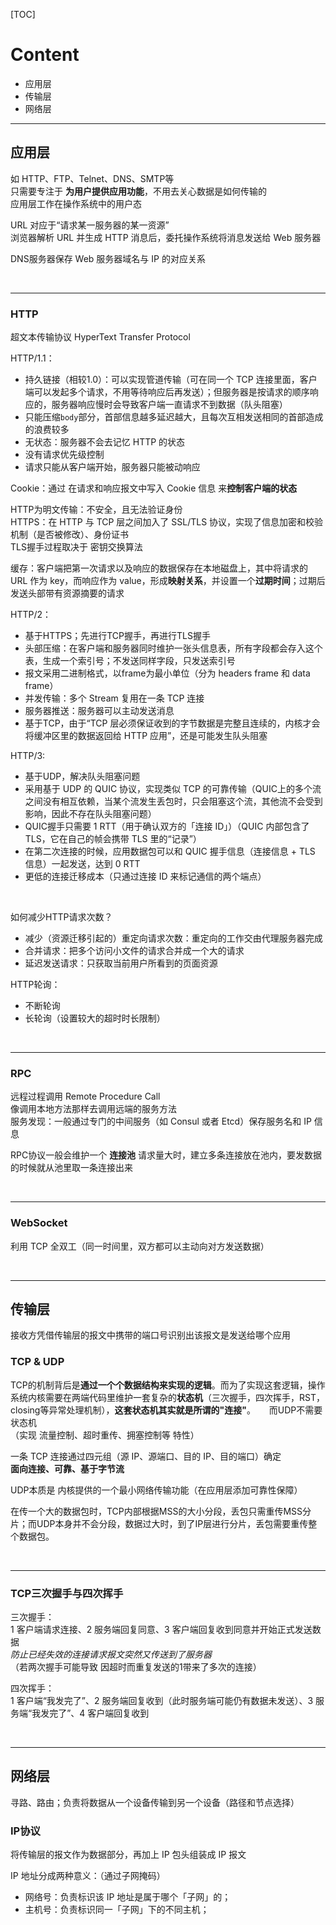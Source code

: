 [TOC]
# Content
- 应用层
- 传输层
- 网络层

------
## 应用层
如 HTTP、FTP、Telnet、DNS、SMTP等  
只需要专注于 <b>为用户提供应用功能</b>，不用去关心数据是如何传输的  
应用层工作在操作系统中的用户态  

URL 对应于“请求某一服务器的某一资源”  
浏览器解析 URL 并生成 HTTP 消息后，委托操作系统将消息发送给 Web 服务器  

DNS服务器保存 Web 服务器域名与 IP 的对应关系  

<br>

---
### HTTP
超文本传输协议 HyperText Transfer Protocol  

HTTP/1.1：
- 持久链接（相较1.0）：可以实现管道传输（可在同一个 TCP 连接里面，客户端可以发起多个请求，不用等待响应后再发送）；但服务器是按请求的顺序响应的，服务器响应慢时会导致客户端一直请求不到数据（队头阻塞）
- 只能压缩`body`部分，首部信息越多延迟越大，且每次互相发送相同的首部造成的浪费较多
- 无状态：服务器不会去记忆 HTTP 的状态    
- 没有请求优先级控制
- 请求只能从客户端开始，服务器只能被动响应

Cookie：通过 在请求和响应报文中写入 Cookie 信息 来**控制客户端的状态**  

HTTP为明文传输：不安全，且无法验证身份  
HTTPS：在 HTTP 与 TCP 层之间加入了 SSL/TLS 协议，实现了信息加密和校验机制（是否被修改）、身份证书  
TLS握手过程取决于 密钥交换算法  

缓存：客户端把第一次请求以及响应的数据保存在本地磁盘上，其中将请求的 URL 作为 key，而响应作为 value，形成<b>映射关系</b>，并设置一个<b>过期时间</b>；过期后发送头部带有资源摘要的请求  

HTTP/2：  
- 基于HTTPS；先进行TCP握手，再进行TLS握手
- 头部压缩：在客户端和服务器同时维护一张头信息表，所有字段都会存入这个表，生成一个索引号；不发送同样字段，只发送索引号
- 报文采用二进制格式，以frame为最小单位（分为 headers frame 和 data frame）
- 并发传输：多个 Stream 复用在一条 TCP 连接
- 服务器推送：服务器可以主动发送消息
- 基于TCP，由于“TCP 层必须保证收到的字节数据是完整且连续的，内核才会将缓冲区里的数据返回给 HTTP 应用”，还是可能发生队头阻塞

HTTP/3:  
- 基于UDP，解决队头阻塞问题
- 采用基于 UDP 的 QUIC 协议，实现类似 TCP 的可靠传输（QUIC上的多个流之间没有相互依赖，当某个流发生丢包时，只会阻塞这个流，其他流不会受到影响，因此不存在队头阻塞问题）
- QUIC握手只需要 1 RTT（用于确认双方的「连接 ID」）（QUIC 内部包含了 TLS，它在自己的帧会携带 TLS 里的“记录”）
- 在第二次连接的时候，应用数据包可以和 QUIC 握手信息（连接信息 + TLS 信息）一起发送，达到 0 RTT
- 更低的连接迁移成本（只通过连接 ID 来标记通信的两个端点）

<br>

如何减少HTTP请求次数？  
- 减少（资源迁移引起的）重定向请求次数：重定向的工作交由代理服务器完成
- 合并请求：把多个访问小文件的请求合并成一个大的请求
- 延迟发送请求：只获取当前用户所看到的页面资源

HTTP轮询：  
- 不断轮询
- 长轮询（设置较大的超时时长限制）

<br>

---
### RPC
远程过程调用 Remote Procedure Call  
像调用本地方法那样去调用远端的服务方法  
服务发现：一般通过专门的中间服务（如 Consul 或者 Etcd）保存服务名和 IP 信息  

RPC协议一般会维护一个 <b>连接池</b> 
请求量大时，建立多条连接放在池内，要发数据的时候就从池里取一条连接出来

<br>

---
### WebSocket
利用 TCP 全双工（同一时间里，双方都可以主动向对方发送数据）  

<br>

------
## 传输层
接收方凭借传输层的报文中携带的端口号识别出该报文是发送给哪个应用   

### TCP & UDP
TCP的机制背后是<b>通过一个个数据结构来实现的逻辑</b>。而为了实现这套逻辑，操作系统内核需要在两端代码里维护一套复杂的<b>状态机</b>（三次握手，四次挥手，RST，closing等异常处理机制），<b>这套状态机其实就是所谓的"连接"</b>。 &emsp; 而UDP不需要状态机   
（实现 流量控制、超时重传、拥塞控制等 特性）  

一条 TCP 连接通过四元组（源 IP、源端口、目的 IP、目的端口）确定  
**面向连接、可靠、基于字节流**   

UDP本质是 内核提供的一个最小网络传输功能（在应用层添加可靠性保障）  

在传一个大的数据包时，TCP内部根据MSS的大小分段，丢包只需重传MSS分片；而UDP本身并不会分段，数据过大时，到了IP层进行分片，丢包需要重传整个数据包。  

<br>

---
### TCP三次握手与四次挥手
三次握手：  
1 客户端请求连接、2 服务端回复同意、3 客户端回复收到同意并开始正式发送数据  
*防止已经失效的连接请求报文突然又传送到了服务器*  
（若两次握手可能导致 因超时而重复发送的1带来了多次的连接）  

四次挥手：  
1 客户端“我发完了”、2 服务端回复收到（此时服务端可能仍有数据未发送）、3 服务端“我发完了”、4 客户端回复收到   

<br>

------
## 网络层
寻路、路由；负责将数据从一个设备传输到另一个设备（路径和节点选择）  

### IP协议
将传输层的报文作为数据部分，再加上 IP 包头组装成 IP 报文   

IP 地址分成两种意义：（通过子网掩码）
- 网络号：负责标识该 IP 地址是属于哪个「子网」的；
- 主机号：负责标识同一「子网」下的不同主机；